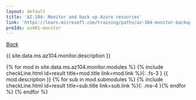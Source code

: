 ```yaml
---
layout: default
title: 'AZ-104: Monitor and back up Azure resources'
link: 'https://learn.microsoft.com/training/paths/az-104-monitor-backup-resources/'
preIds: az401-monitor
---
```

[_Back_](.)

{{ site.data.ms.az104.monitor.description }}

<!-- {% assign counter = 0 %} {% assign result = page.preIds | append: "-" | append: counter %} -->
{% for mod in site.data.ms.az104.monitor.modules %}<!-- {% assign counter = counter | plus: 1 %}{% assign result = page.preIds | append: "-" | append: counter %} -->
{% include checkLine.html id=result title=mod.title link=mod.link %}{: .fs-3 }
<span class="ms-4">{{ mod.description }}</span>
{% for sub in mod.submodules %}<!-- {% assign counter = counter | plus: 1 %}{% assign result = page.preIds | append: "-" | append: counter %} -->
{% include checkLine.html id=result title=sub.title link=sub.link %}{: .ms-4 }{% endfor %}
{% endfor %}
